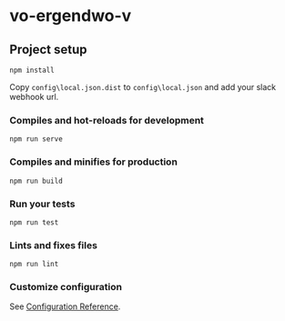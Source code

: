 # vo-ergendwo-v

## Project setup
```
npm install
```

Copy `config\local.json.dist` to `config\local.json` and add your slack webhook url.

### Compiles and hot-reloads for development
```
npm run serve
```

### Compiles and minifies for production
```
npm run build
```

### Run your tests
```
npm run test
```

### Lints and fixes files
```
npm run lint
```

### Customize configuration
See [Configuration Reference](https://cli.vuejs.org/config/).
